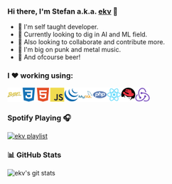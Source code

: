 ### Hi there, I'm Stefan a.k.a. [ekv][website] 👋

* 📖  I'm self taught developer.
* 🤖  Currently looking to dig in AI and ML field.
* 🤝 Also looking to collaborate and contribute more.
* 🎸 I'm big on punk and metal music.
* 🍺 And ofcourse beer!

### I ❤  working using:

<img align="left" width="32px" src="https://raw.githubusercontent.com/ekv88/ekv88/main/icons/babel.svg"/>
<img align="left" width="32px" src="https://raw.githubusercontent.com/ekv88/ekv88/main/icons/css3.svg"/>
<img align="left" width="32px" src="https://raw.githubusercontent.com/ekv88/ekv88/main/icons/html5.svg"/>
<img align="left" width="32px" src="https://raw.githubusercontent.com/ekv88/ekv88/main/icons/javascript.svg"/>
<img align="left" width="32px" src="https://raw.githubusercontent.com/ekv88/ekv88/main/icons/jquery.svg"/>
<img align="left" width="32px" src="https://raw.githubusercontent.com/ekv88/ekv88/main/icons/mysql.svg"/>
<img align="left" width="32px" src="https://raw.githubusercontent.com/ekv88/ekv88/main/icons/php.svg"/>
<img align="left" width="32px" src="https://raw.githubusercontent.com/ekv88/ekv88/main/icons/react.svg"/>
<img align="left" width="32px" src="https://raw.githubusercontent.com/ekv88/ekv88/main/icons/redhat.svg"/>
<img align="left" width="32px" src="https://raw.githubusercontent.com/ekv88/ekv88/main/icons/redux.svg"/>

<br/>
<br/>

### Spotify Playing 🎧

[<img src="https://ekv-now-playing.vercel.app/api/spotify-playing" alt="ekv playlist" width="350" />](https://open.spotify.com/user/sa664offtseycw0wbljstxdrk)


### 📊 GitHub Stats
<img align="left" alt="ekv's git stats" src="https://github-readme-stats.vercel.app/api?username=ekv88&show_icons=true&hide_border=true&hide_title=true" />

[website]: https://ekv.pw
